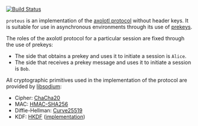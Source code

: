 [![Build Status](https://travis-ci.org/twittner/proteus.svg?branch=develop)][1]

`proteus` is an implementation of the [axolotl protocol][2] without header
keys. It is suitable for use in asynchronous environments through its use of
[prekeys][3].

The roles of the axolotl protocol for a particular session are fixed through
the use of prekeys:

  * The side that obtains a prekey and uses it to initiate a session is `Alice`.
  * The side that receives a prekey message and uses it to initiate a session is `Bob`.

All cryptographic primitives used in the implementation of the protocol are
provided by [libsodium][4]:

  * Cipher: [ChaCha20][5]
  * MAC: [HMAC-SHA256][9]
  * Diffie-Hellman: [Curve25519][6]
  * KDF: [HKDF][7] ([implementation][8])

[1]: https://travis-ci.org/twittner/proteus
[2]: https://github.com/trevp/axolotl/wiki
[3]: https://whispersystems.org/blog/asynchronous-security/
[4]: https://github.com/jedisct1/libsodium
[5]: https://en.wikipedia.org/wiki/Salsa20#ChaCha_variant
[6]: https://en.wikipedia.org/wiki/Curve25519
[7]: https://tools.ietf.org/html/rfc5869
[8]: https://github.com/twittner/hkdf
[9]: https://en.wikipedia.org/wiki/Hash-based_message_authentication_code
